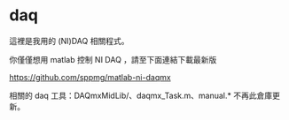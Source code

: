 # daq

這裡是我用的 (NI)DAQ 相關程式。

你僅僅想用 matlab 控制 NI DAQ ，請至下面連結下載最新版

https://github.com/sppmg/matlab-ni-daqmx

相關的 daq 工具：DAQmxMidLib/、daqmx_Task.m、manual.* 不再此倉庫更新。
